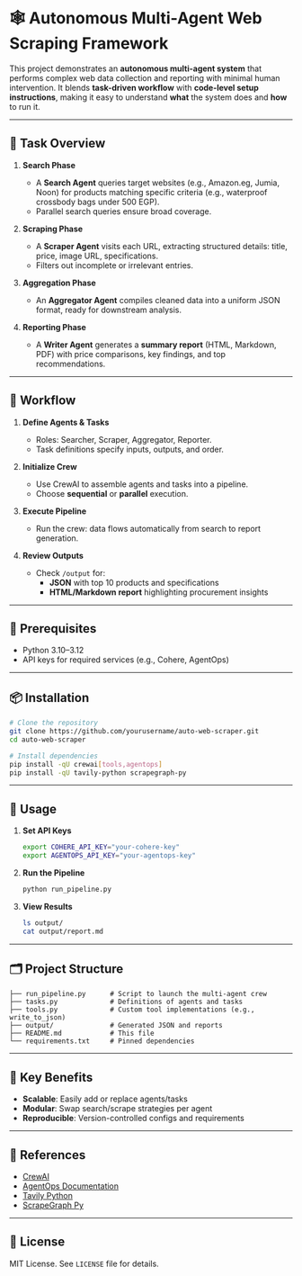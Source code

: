 # 🕸️ Autonomous Multi-Agent Web Scraping Framework

This project demonstrates an **autonomous multi-agent system** that performs complex web data collection and reporting with minimal human intervention. It blends **task-driven workflow** with **code-level setup instructions**, making it easy to understand **what** the system does and **how** to run it.

---

## 🎯 Task Overview

1. **Search Phase**  
   - A **Search Agent** queries target websites (e.g., Amazon.eg, Jumia, Noon) for products matching specific criteria (e.g., waterproof crossbody bags under 500 EGP).  
   - Parallel search queries ensure broad coverage.

2. **Scraping Phase**  
   - A **Scraper Agent** visits each URL, extracting structured details: title, price, image URL, specifications.  
   - Filters out incomplete or irrelevant entries.

3. **Aggregation Phase**  
   - An **Aggregator Agent** compiles cleaned data into a uniform JSON format, ready for downstream analysis.

4. **Reporting Phase**  
   - A **Writer Agent** generates a **summary report** (HTML, Markdown, PDF) with price comparisons, key findings, and top recommendations.

---

## 🔄 Workflow

1. **Define Agents & Tasks**  
   - Roles: Searcher, Scraper, Aggregator, Reporter.  
   - Task definitions specify inputs, outputs, and order.

2. **Initialize Crew**  
   - Use CrewAI to assemble agents and tasks into a pipeline.  
   - Choose **sequential** or **parallel** execution.

3. **Execute Pipeline**  
   - Run the crew: data flows automatically from search to report generation.

4. **Review Outputs**  
   - Check `/output` for:
     - **JSON** with top 10 products and specifications
     - **HTML/Markdown report** highlighting procurement insights

---

## 🔧 Prerequisites

- Python 3.10–3.12  
- API keys for required services (e.g., Cohere, AgentOps)

---

## 📦 Installation

```bash
# Clone the repository
git clone https://github.com/yourusername/auto-web-scraper.git
cd auto-web-scraper

# Install dependencies
pip install -qU crewai[tools,agentops]
pip install -qU tavily-python scrapegraph-py
```

---

## 🚀 Usage

1. **Set API Keys**  
   ```bash
   export COHERE_API_KEY="your-cohere-key"
   export AGENTOPS_API_KEY="your-agentops-key"
   ```

2. **Run the Pipeline**  
   ```bash
   python run_pipeline.py
   ```

3. **View Results**  
   ```bash
   ls output/
   cat output/report.md
   ```

---

## 🗂️ Project Structure

```
├── run_pipeline.py      # Script to launch the multi-agent crew
├── tasks.py             # Definitions of agents and tasks
├── tools.py             # Custom tool implementations (e.g., write_to_json)
├── output/              # Generated JSON and reports
├── README.md            # This file
└── requirements.txt     # Pinned dependencies
```

---

## 🌟 Key Benefits

- **Scalable**: Easily add or replace agents/tasks  
- **Modular**: Swap search/scrape strategies per agent  
- **Reproducible**: Version-controlled configs and requirements

---

## 📖 References

- [CrewAI](https://github.com/joaomdmoura/crewai)  
- [AgentOps Documentation](https://app.agentops.ai/docs)  
- [Tavily Python](https://pypi.org/project/tavily-python/)  
- [ScrapeGraph Py](https://pypi.org/project/scrapegraph-py/)  

---

## 📜 License

MIT License. See `LICENSE` file for details.
